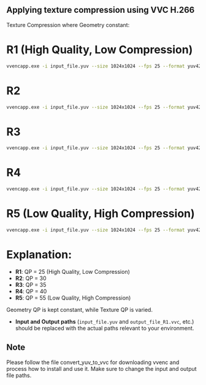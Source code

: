 ## Applying texture compression using VVC H.266

Texture Compression where Geometry constant:

# R1 (High Quality, Low Compression)
```bash
vvencapp.exe -i input_file.yuv --size 1024x1024 --fps 25 --format yuv420 --qp 25 --output output_file_R1.vvc
```

# R2
```bash
vvencapp.exe -i input_file.yuv --size 1024x1024 --fps 25 --format yuv420 --qp 30 --output output_file_R2.vvc
```

# R3
```bash
vvencapp.exe -i input_file.yuv --size 1024x1024 --fps 25 --format yuv420 --qp 35 --output output_file_R3.vvc
```

# R4
```bash
vvencapp.exe -i input_file.yuv --size 1024x1024 --fps 25 --format yuv420 --qp 40 --output output_file_R4.vvc
```

# R5 (Low Quality, High Compression)
```bash
vvencapp.exe -i input_file.yuv --size 1024x1024 --fps 25 --format yuv420 --qp 55 --output output_file_R5.vvc
```
# Explanation:
- **R1**: QP = 25 (High Quality, Low Compression)
- **R2**: QP = 30
- **R3**: QP = 35
- **R4**: QP = 40
- **R5**: QP = 55 (Low Quality, High Compression)

Geometry QP is kept constant, while Texture QP is varied.
- **Input and Output paths** (`input_file.yuv` and `output_file_R1.vvc`, etc.) should be replaced with the actual paths relevant to your environment.

## Note
Please follow the file convert_yuv_to_vvc for downloading vvenc and process how to install and use it. Make sure to change the input and output file paths.
